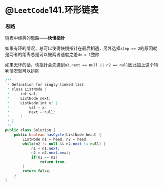 # @`LeetCode`141.环形链表

### 思路

链表中经典的思路——**快慢指针**

如果有环的情况，总可以使得快慢指针在最后相遇，另外选择`step == 2`的原因就是两者的距离总是可以被两者速度之差`dv = 1`整除

如果无环的话，快指针会先遇到`n2.next == null || n2 == null`因此加上这个特判情况就可以排除

```java
/**
 * Definition for singly-linked list.
 * class ListNode {
 *     int val;
 *     ListNode next;
 *     ListNode(int x) {
 *         val = x;
 *         next = null;
 *     }
 * }
 */
public class Solution {
    public boolean hasCycle(ListNode head) {
        ListNode n1 = head, n2 = head;
        while(n2 != null && n2.next != null) {
            n1 = n1.next;
            n2 = n2.next.next;
            if(n1 == n2)
                return true;
        }
        return false;
    }
}
```

